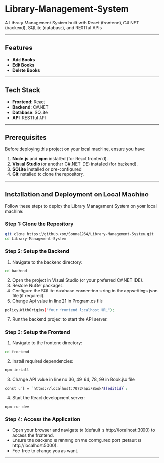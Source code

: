 # Library-Management-System
A Library Management System built with React (frontend), C#.NET (backend), SQLite (database), and RESTful APIs.

---

## Features

- **Add Books**
- **Edit Books**
- **Delete Books**

---

## Tech Stack

- **Frontend**: React
- **Backend**: C#.NET
- **Database**: SQLite
- **API**: RESTful API

---

## Prerequisites

Before deploying this project on your local machine, ensure you have:

1. **Node.js** and **npm** installed (for React frontend).
2. **Visual Studio** (or another C#.NET IDE) installed (for backend).
3. **SQLite** installed or pre-configured.
4. **Git** installed to clone the repository.

---

## Installation and Deployment on Local Machine

Follow these steps to deploy the Library Management System on your local machine:

### Step 1: Clone the Repository
```bash
git clone https://github.com/Sonna1964/Library-Management-System.git
cd Library-Management-System
```

### Step 2: Setup the Backend
1. Navigate to the backend directory:
```bash
cd backend
```
2. Open the project in Visual Studio (or your preferred C#.NET IDE).
3. Restore NuGet packages.
4. Configure the SQLite database connection string in the appsettings.json file (if required).
5. Change Api value in line 21 in Program.cs file
```bash                         
policy.WithOrigins("Your frontend localhost URL");
```
7.  Run the backend project to start the API server.

### Step 3: Setup the Frontend
1. Navigate to the frontend directory:
```bash
cd frontend
```
2. Install required dependencies:
```bash
npm install
```
3. Change API value in line no 36, 49, 64, 78, 99 in Book.jsx file
```bash
const url = `https://localhost:7072/api/Book/${editid}`;
```
4. Start the React development server:
```bash
npm run dev
```

### Step 4: Access the Application
- Open your browser and navigate to (default is http://localhost:3000) to access the frontend.
- Ensure the backend is running on the configured port (default is http://localhost:5000).
- Feel free to change you as want.

---



